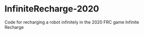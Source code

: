 # InfiniteRecharge-2020
Code for recharging a robot infinitely in the 2020 FRC game Infinite Recharge
